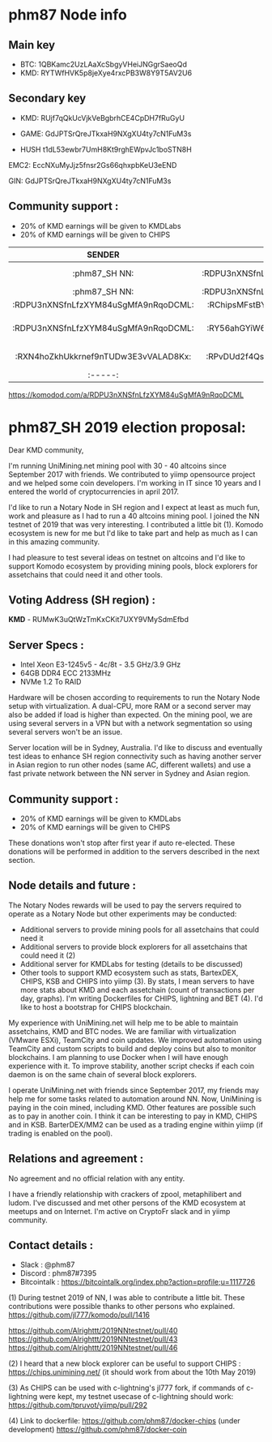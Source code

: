 # phm87 Node info

## Main key
- BTC: 1QBKamc2UzLAaXcSbgyVHeiJNGgrSaeoQd
- KMD: RYTWfHVK5p8jeXye4rxcPB3W8Y9T5AV2U6

## Secondary key
- KMD:
RUjf7qQkUcVjkVeBgbrhCE4CpDH7fRuGyU

- GAME:
GdJPTSrQreJTkxaH9NXgXU4ty7cN1FuM3s

- HUSH
t1dL53ewbr7UmH8Kt9rghEWpvJc1boSTN8H

EMC2:
EccNXuMyJjz5fnsr2Gs66qhxpbKeU3eEND

GIN:
GdJPTSrQreJTkxaH9NXgXU4ty7cN1FuM3s

## Community support  :

- 20% of KMD earnings will be given to KMDLabs
- 20% of KMD earnings will be given to CHIPS

**SENDER**|**RECEIVER**|**AMOUNT**|**TIME**|**TX ID**|**NOTE**
:-----:|:-----:|:-----:|:-----:|:-----:|:-----:
:phm87_SH NN:|:RDPU3nXNSfnLfzXYM84uSgMfA9nRqoDCML:|:126.123:|:24/07/2019:|:02ef4608b13eca8f4c9fc14721adda0282b4490c5ee5a8b2f04d0a525be3a4af:|:NN rewards:
:phm87_SH NN:|:RDPU3nXNSfnLfzXYM84uSgMfA9nRqoDCML:|:310:|:24/07/2019:|:a5c45243784270cd1d5983d410652075a58ef521a231b259eae497752a9f903f:|:CHIPS:
:RDPU3nXNSfnLfzXYM84uSgMfA9nRqoDCML:|:RChipsMFstBYP4VR4sSY4sX17rV5TFpovc:|:87.2246:|:24/07/2019:|:c9081940991cc086d413fc45a75d8c2e783f937ea72aa060a8feefb9bf5e9f0b:|:CHIPS:
:RDPU3nXNSfnLfzXYM84uSgMfA9nRqoDCML:|:RY56ahGYiW69bfPWc9Eids6BDqCtVLtQYp:|:43.6123:|:24/07/2019:|:52476138cea1f556a885d5aba0e775b8fa7f692e2ef11686351e21827e35bc4d:|:KMDLabs Nota fund:
:RXN4hoZkhUkkrnef9nTUDw3E3vVALAD8Kx:|:RPvDUd2f4QsHYcfVebBBGvZyqZcEYeJd2n:|:43.6123:|:24/07/2019:|:dc3dc28efaeecc2771a3ad3a15ab7560a4f6021cea2586693cf08a5b99cb1b5c:|:KMDLabs Dev fund:
:-----:|:-----:|:-----:|:-----:|:-----:

https://komodod.com/a/RDPU3nXNSfnLfzXYM84uSgMfA9nRqoDCML


# phm87_SH 2019 election proposal:

Dear KMD community,

I'm running UniMining.net mining pool with 30 - 40 altcoins since September 2017 with friends. We contributed to yiimp opensource project and we helped some coin developers. I'm working in IT since 10 years and I entered the world of cryptocurrencies in april 2017.

I'd like to run a Notary Node in SH region and I expect at least as much fun, work and pleasure as I had to run a 40 altcoins mining pool. I joined the NN testnet of 2019 that was very interesting. I contributed a little bit (1). Komodo ecosystem is new for me but I'd like to take part and help as much as I can in this amazing community.

I had pleasure to test several ideas on testnet on altcoins and I'd like to support Komodo ecosystem by providing mining pools, block explorers for assetchains that could need it and other tools.

## Voting Address (SH region) :

**KMD** - RUMwK3uQtWzTmKxCKit7UXY9VMySdmEfbd

## Server Specs  :

- Intel Xeon E3-1245v5 - 4c/8t - 3.5 GHz/3.9 GHz
- 64GB DDR4 ECC 2133MHz
- NVMe 1.2 To RAID

Hardware will be chosen according to requirements to run the Notary Node setup with virtualization. A dual-CPU, more RAM or a second server may also be added if load is higher than expected. On the mining pool, we are using several servers in a VPN but with a network segmentation so using several servers won't be an issue.

Server location will be in Sydney, Australia. I'd like to discuss and eventually test ideas to enhance SH region connectivity such as having another server in Asian region to run other nodes (same AC, different wallets) and use a fast private network between the NN server in Sydney and Asian region.


## Community support  :

- 20% of KMD earnings will be given to KMDLabs
- 20% of KMD earnings will be given to CHIPS

These donations won't stop after first year if auto re-elected. These donations will be performed in addition to the servers described in the next section.


## Node details and future  :

The Notary Nodes rewards will be used to pay the servers required to operate as a Notary Node but other experiments may be conducted:
- Additional servers to provide mining pools for all assetchains that could need it
- Additional servers to provide block explorers for all assetchains that could need it (2)
- Additional server for KMDLabs for testing (details to be discussed)
- Other tools to support KMD ecosystem such as stats, BartexDEX, CHIPS, KSB and CHIPS into yiimp (3). By stats, I mean servers to have more stats about KMD and each assetchain (count of transactions per day, graphs). I'm writing Dockerfiles for CHIPS, lightning and BET (4). I'd like to host a bootstrap for CHIPS blockchain.

My experience with UniMining.net will help me to be able to maintain assetchains, KMD and BTC nodes. We are familiar with virtualization (VMware ESXi), TeamCity and coin updates. We improved automation using TeamCity and custom scripts to build and deploy coins but also to monitor blockchains. I am planning to use Docker when I will have enough experience with it. To improve stability, another script checks if each coin daemon is on the same chain of several block explorers.

I operate UniMining.net with friends since September 2017, my friends may help me for some tasks related to automation around NN. Now, UniMining is paying in the coin mined, including KMD. Other features are possible such as to pay in another coin. I think it can be interesting to pay in KMD, CHIPS and in KSB. BarterDEX/MM2 can be used as a trading engine within yiimp (if trading is enabled on the pool).


## Relations and agreement :

No agreement and no official relation with any entity.

I have a friendly relationship with crackers of zpool, metaphilibert and ludom. I've discussed and met other persons of the KMD ecosystem at meetups and on Internet. I'm active on CryptoFr slack and in yiimp community.


## Contact details  :

- Slack : @phm87
- Discord : phm87#7395
- Bitcointalk : https://bitcointalk.org/index.php?action=profile;u=1117726


(1) During testnet 2019 of NN, I was able to contribute a little bit. These contributions were possible thanks to other persons who explained.
https://github.com/jl777/komodo/pull/1416

https://github.com/Alrighttt/2019NNtestnet/pull/40
https://github.com/Alrighttt/2019NNtestnet/pull/43
https://github.com/Alrighttt/2019NNtestnet/pull/46

(2) I heard that a new block explorer can be useful to support CHIPS : https://chips.unimining.net/ (it should work from about the 10th May 2019)

(3) As CHIPS can be used with c-lightning's jl777 fork, if commands of c-lightning were kept, my testnet usecase of c-lightning should work:
https://github.com/tpruvot/yiimp/pull/292

(4) Link to dockerfile:
https://github.com/phm87/docker-chips (under development)
https://github.com/phm87/docker-coin
